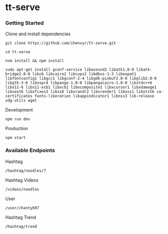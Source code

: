 # tt-serve

### Getting Started

Clone and install dependencies

`git clone https://github.com/ihenvyr/tt-serve.git`

`cd tt-serve`

`nvm install && npm install`

`sudo apt-get install gconf-service libasound2 libatk1.0-0 libatk-bridge2.0-0 libc6 libcairo2 libcups2 libdbus-1-3 libexpat1 libfontconfig1 libgcc1 libgconf-2-4 libgdk-pixbuf2.0-0 libglib2.0-0 libgtk-3-0 libnspr4 libpango-1.0-0 libpangocairo-1.0-0 libstdc++6 libx11-6 libx11-xcb1 libxcb1 libxcomposite1 libxcursor1 libxdamage1 libxext6 libxfixes3 libxi6 libxrandr2 libxrender1 libxss1 libxtst6 ca-certificates fonts-liberation libappindicator1 libnss3 lsb-release xdg-utils wget`

Development

`npm run dev`

Production

`npm start`

### Available Endpoints

Hashtag

`/hashtag/noodles/7`

Hashtag Videos

`/videos/noodles`

User

`/user/chantyb97`

Hashtag Trend

`/hashtag/trend`